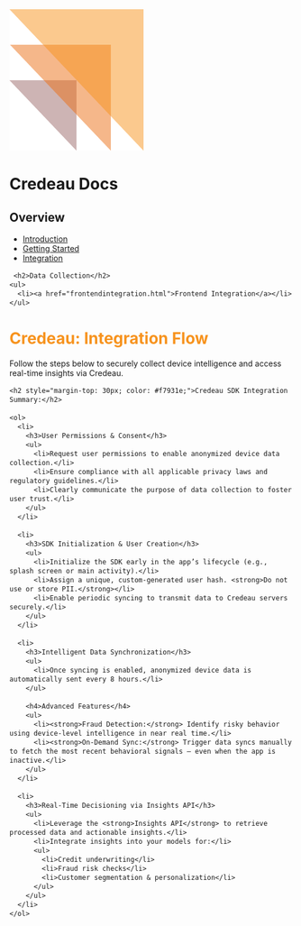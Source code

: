 <link rel="stylesheet" href="assets/css/style.css" />

<div class="header">
  <img src="assets/images/credeaulogo.png" alt="Credeau Logo" class="logo" />
  <h1 class="title">Credeau Docs</h1>
</div>

<div class="layout"> 
  <div class="sidebar">
    <h2>Overview</h2>
    <ul>
      <li><a href="introduction.html">Introduction</a></li>
      <li><a href="gettingstarted.html">Getting Started</a></li>
      <li><a href="integration.html">Integration</a></li>
    </ul>

     <h2>Data Collection</h2>
    <ul>
      <li><a href="frontendintegration.html">Frontend Integration</a></li>
    </ul>

  </div>

 <div class="content">
    <h1 style="color: #f7931e;">Credeau: Integration Flow</h1>
    <p>Follow the steps below to securely collect device intelligence and access real-time insights via Credeau.</p>

    <h2 style="margin-top: 30px; color: #f7931e;">Credeau SDK Integration Summary:</h2>

    <ol>
      <li>
        <h3>User Permissions & Consent</h3>
        <ul>
          <li>Request user permissions to enable anonymized device data collection.</li>
          <li>Ensure compliance with all applicable privacy laws and regulatory guidelines.</li>
          <li>Clearly communicate the purpose of data collection to foster user trust.</li>
        </ul>
      </li>

      <li>
        <h3>SDK Initialization & User Creation</h3>
        <ul>
          <li>Initialize the SDK early in the app’s lifecycle (e.g., splash screen or main activity).</li>
          <li>Assign a unique, custom-generated user hash. <strong>Do not use or store PII.</strong></li>
          <li>Enable periodic syncing to transmit data to Credeau servers securely.</li>
        </ul>
      </li>

      <li>
        <h3>Intelligent Data Synchronization</h3>
        <ul>
          <li>Once syncing is enabled, anonymized device data is automatically sent every 8 hours.</li>
        </ul>

        <h4>Advanced Features</h4>
        <ul>
          <li><strong>Fraud Detection:</strong> Identify risky behavior using device-level intelligence in near real time.</li>
          <li><strong>On-Demand Sync:</strong> Trigger data syncs manually to fetch the most recent behavioral signals — even when the app is inactive.</li>
        </ul>
      </li>

      <li>
        <h3>Real-Time Decisioning via Insights API</h3>
        <ul>
          <li>Leverage the <strong>Insights API</strong> to retrieve processed data and actionable insights.</li>
          <li>Integrate insights into your models for:</li>
          <ul>
            <li>Credit underwriting</li>
            <li>Fraud risk checks</li>
            <li>Customer segmentation & personalization</li>
          </ul>
        </ul>
      </li>
    </ol>
  </div>
</div>

</div>
